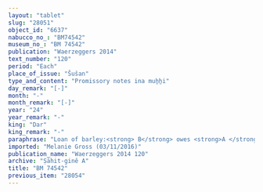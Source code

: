 ```yaml
---
layout: "tablet"
slug: "28051"
object_id: "6637"
nabucco_no_: "BM74542"
museum_no_: "BM 74542"
publication: "Waerzeggers 2014"
text_number: "120"
period: "Each"
place_of_issue: "Šušan"
type_and_content: "Promissory notes ina muẖẖi"
day_remark: "[-]"
month: "-"
month_remark: "[-]"
year: "24"
year_remark: "-"
king: "Dar"
king_remark: "-"
paraphrase: "Loan of barley:<strong> B</strong> owes <strong>A </strong>50 kor (900 l) of barley. The debtor will pay the barley in Simān (III). <strong>C</strong>, priest (<em>&scaron;ang&ucirc;</em>) of Sippar, guarantees (<em>pūtu na&scaron;&ucirc;</em>) and swears (<em>tam&ucirc;</em>) by Bēl and the king for the punctual (<em>adannu</em> <em>ul</em>-<em>te</em>-<em>ti</em>-<em>qu</em> = the deadline shall not expire) payment (<em>eṭēru</em>). 5 witnesses and the scribe.<br /> &nbsp;<br /> <strong>A</strong> = Aqabu/Basia; <strong>B</strong> = Marduk-rēmanni/Bēl-uballiṭ//Ṣāhit-gin&ecirc;; <strong>C</strong> = Guzānu, <em>&scaron;ang&ucirc;</em> (priest) of Sippar; Scribe = <strong>B</strong><br /> &nbsp;"
imported: "Melanie Gross (03/11/2016)"
publication_name: "Waerzeggers 2014 120"
archive: "Ṣāhit-ginê A"
title: "BM 74542"
previous_item: "28054"
---
```

